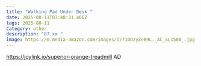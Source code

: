 ```yaml
---
title: "Walking Pad Under Desk "
date: 2025-08-11T07:48:31.406Z
tags: 2025-08-11
Category: other
description: "87.xx "
image: https://m.media-amazon.com/images/I/71DDzyZeB9L._AC_SL1500_.jpg
---
```

https://joylink.io/superior-orange-treadmill
AD